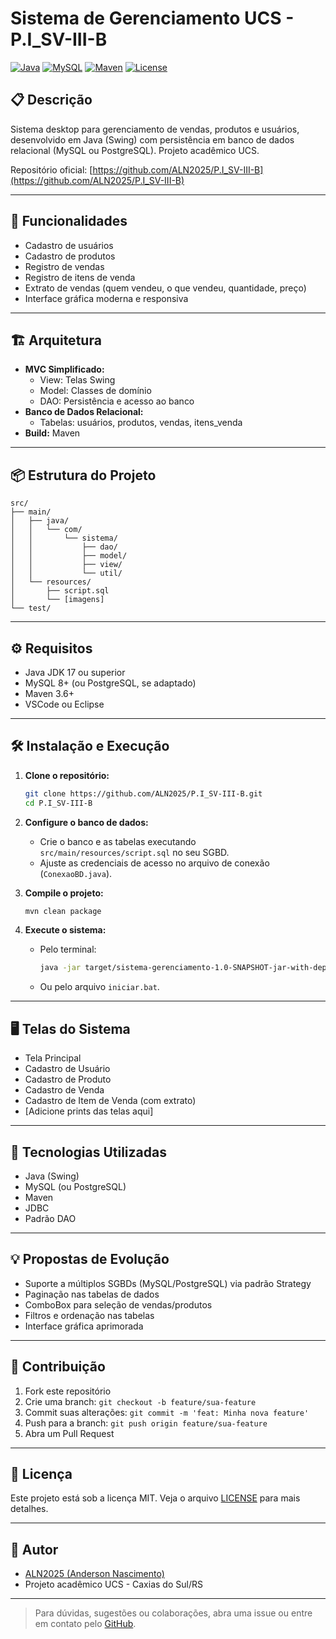 # Sistema de Gerenciamento UCS - P.I_SV-III-B

[![Java](https://img.shields.io/badge/Java-17%2B-blue.svg)](https://www.oracle.com/java/)
[![MySQL](https://img.shields.io/badge/MySQL-8.0+-blue.svg)](https://www.mysql.com/)
[![Maven](https://img.shields.io/badge/Maven-Build-brightgreen.svg)](https://maven.apache.org/)
[![License](https://img.shields.io/badge/license-MIT-green.svg)](LICENSE)

## 📋 Descrição

Sistema desktop para gerenciamento de vendas, produtos e usuários, desenvolvido em Java (Swing) com persistência em banco de dados relacional (MySQL ou PostgreSQL). Projeto acadêmico UCS.

Repositório oficial: [https://github.com/ALN2025/P.I_SV-III-B](https://github.com/ALN2025/P.I_SV-III-B)

---

## 🚀 Funcionalidades

- Cadastro de usuários
- Cadastro de produtos
- Registro de vendas
- Registro de itens de venda
- Extrato de vendas (quem vendeu, o que vendeu, quantidade, preço)
- Interface gráfica moderna e responsiva

---

## 🏗️ Arquitetura

- **MVC Simplificado:**  
  - View: Telas Swing  
  - Model: Classes de domínio  
  - DAO: Persistência e acesso ao banco
- **Banco de Dados Relacional:**  
  - Tabelas: usuários, produtos, vendas, itens_venda
- **Build:** Maven

---

## 📦 Estrutura do Projeto

```
src/
├── main/
│   ├── java/
│   │   └── com/
│   │       └── sistema/
│   │           ├── dao/
│   │           ├── model/
│   │           ├── view/
│   │           └── util/
│   └── resources/
│       ├── script.sql
│       └── [imagens]
└── test/
```

---

## ⚙️ Requisitos

- Java JDK 17 ou superior
- MySQL 8+ (ou PostgreSQL, se adaptado)
- Maven 3.6+
- VSCode ou Eclipse

---

## 🛠️ Instalação e Execução

1. **Clone o repositório:**
   ```sh
   git clone https://github.com/ALN2025/P.I_SV-III-B.git
   cd P.I_SV-III-B
   ```

2. **Configure o banco de dados:**
   - Crie o banco e as tabelas executando `src/main/resources/script.sql` no seu SGBD.
   - Ajuste as credenciais de acesso no arquivo de conexão (`ConexaoBD.java`).

3. **Compile o projeto:**
   ```sh
   mvn clean package
   ```

4. **Execute o sistema:**
   - Pelo terminal:
     ```sh
     java -jar target/sistema-gerenciamento-1.0-SNAPSHOT-jar-with-dependencies.jar
     ```
   - Ou pelo arquivo `iniciar.bat`.

---

## 🖥️ Telas do Sistema

- Tela Principal
- Cadastro de Usuário
- Cadastro de Produto
- Cadastro de Venda
- Cadastro de Item de Venda (com extrato)
- [Adicione prints das telas aqui]

---

## 🧩 Tecnologias Utilizadas

- Java (Swing)
- MySQL (ou PostgreSQL)
- Maven
- JDBC
- Padrão DAO

---

## 💡 Propostas de Evolução

- Suporte a múltiplos SGBDs (MySQL/PostgreSQL) via padrão Strategy
- Paginação nas tabelas de dados
- ComboBox para seleção de vendas/produtos
- Filtros e ordenação nas tabelas
- Interface gráfica aprimorada

---

## 🤝 Contribuição

1. Fork este repositório
2. Crie uma branch: `git checkout -b feature/sua-feature`
3. Commit suas alterações: `git commit -m 'feat: Minha nova feature'`
4. Push para a branch: `git push origin feature/sua-feature`
5. Abra um Pull Request

---

## 📝 Licença

Este projeto está sob a licença MIT. Veja o arquivo [LICENSE](LICENSE) para mais detalhes.

---

## 👤 Autor

- [ALN2025 (Anderson Nascimento)](https://github.com/ALN2025)
- Projeto acadêmico UCS - Caxias do Sul/RS

---

> Para dúvidas, sugestões ou colaborações, abra uma issue ou entre em contato pelo [GitHub](https://github.com/ALN2025). 